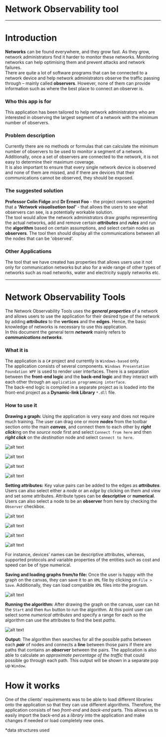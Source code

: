 ﻿Network Observability tool
==========================
---


# Introduction
__Networks__ can be found everywhere, and they grow fast. As they grow, network administrators find it harder
 to monitor these networks. Monitoring networks can help optimising them and prevent attacks and network failures.   
There are quite a lot of software programs that can be connected to a network device and help network 
administrators observe the traffic passing through – mainly called **observers**. However, none of 
them can provide information such as where the best place to connect an observer is.
### Who this app is for
This application has been tailored to help network administrators who are interested in 
observing the largest segment of a network with the minimum number of observers.   

### Problem description
Currently there are no methods or formulas that can calculate the minimum number 
of observers to be used to monitor a segment of a network. Additionally, once a set of observers 
are connected to the network, it is not easy to determine their maximum coverage.   
It is also important to ensure that every single network device is observed and 
none of them are missed, and if there are devices that their communications cannot be observed, 
they should be exposed.


### The suggested solution
__Professor Colin Fidge__ and __Dr Ernest Foo__ - the project owners suggested that 
a _**'Network visualisation tool'**_ - that 
allows the users to see what observers can see, is a potentially workable solution.    
The tool would allow the network administrators draw _graphs_ representing the actual 
networks, add and remove certain ___attributes___ and ___rules___ and run the __algorithm__ based on certain 
assumptions, and select certain nodes as __observers__. The tool then should display all the 
communications between all the nodes that can be 'observed'.   


### Other Applications
The tool that we have created has properties that allows users use it not only for communication 
networks but also for a wide range of other types of networks such as road networks, water and 
electricity supply networks etc.  

---

# Network Observability Tools
The Network Observability Tools uses the _**general properties**_ of a network and allows users to use 
the application for their desired type of the network by adding _**attributes**_ to the **vertices** and 
the **edges**. Hence, the basic knowledge of networks is necessary to use this application.    
In this document the general term _**network**_ mainly refers to _**communications networks**_.
### What it is
The application is a `C#` project and currently is `Windows-based` only.    
The application consists of several components. `Windows Presentation Foundation WPF` is used to 
render user interfaces. There is a separation between the **front-end logic** and the **back-end logic** 
and they interact with each other through an `application programming interface`.  
The back-end logic is compiled in a separate project as is loaded into the front-end 
project as a **Dynamic-link Library** `*.dll` file.

### How to use it
__Drawing a graph:__ Using the application is very easy and does not require much training. The user can drag one or 
more ___nodes___ from the toolbar section onto the main ___canvas___, and connect them to each other by 
***right click***ing on the _source node_ first and select `Connect from here` and then ___right click___ on 
the _destination_ node and select `Connect to here`.  
   
![alt text]( https://github.com/fanrice123/NOCoreForFramework/tree/master/NOCoreForFramework/img/node.png "Select node")
  
![alt text]( https://github.com/fanrice123/NOCoreForFramework/tree/master/NOCoreForFramework/img/connect_from.png "Connect from")
 
![alt text]( https://github.com/fanrice123/NOCoreForFramework/tree/master/NOCoreForFramework/img/connect_to.png "Connect to")
   
![alt text]( https://github.com/fanrice123/NOCoreForFramework/tree/master/NOCoreForFramework/img/connected_nodes.png "Connected node")

__Setting attributes:__ Key value pairs can be added to the edges as ___attributes___. Users can also select either a _node_ or an _edge_ by clicking on them and view and set 
some attributes. Attribute types can be __descriptive__ or __numerical__. Users 
can also select a node to be an __observer__ from here by checking the `Observer` checkbox. 
  
![alt text]( https://github.com/fanrice123/NOCoreForFramework/tree/master/NOCoreForFramework/img/selected_edge.png "Selected edge")   
  
![alt text]( https://github.com/fanrice123/NOCoreForFramework/tree/master/NOCoreForFramework/img/add_attr.png "Add attribute")   
  
![alt text]( https://github.com/fanrice123/NOCoreForFramework/tree/master/NOCoreForFramework/img/side_panel.png "Side Panel")   
   
![alt text]( https://github.com/fanrice123/NOCoreForFramework/tree/master/NOCoreForFramework/img/is_observer.png "Is observer")   
   
For instance, devices’ names can be descriptive attributes, whereas, supported 
protocols and variable properties of the entities such as cost and speed can be of type numerical.   
   
__Saving and loading graphs from/to file:__ Once the user is happy with the graph on the canvas, they can save it to an `XML` file by clicking 
on `File > Save`. Additionally, they can load compatible `XML` files into the program.   
   
![alt text]( https://github.com/fanrice123/NOCoreForFramework/tree/master/NOCoreForFramework/img/save.png "Save")   
  
__Running the algorithm:__ After drawing the graph on the canvas, user can hit the `Start` and then `Run` button 
to run the algorithm. At this point user can select some _numerical attributes_ and specify a 
range for each so the algorithm can use the attributes to find the best _paths_.   
   
![alt text]( https://github.com/fanrice123/NOCoreForFramework/tree/master/NOCoreForFramework/img/start.png "Start")   
   
__Output:__ The algorithm then searches for all the possible paths between each ___pair___ of nodes 
and connects a __line__ between those pairs if there are paths that contains an ___observer___ between the pairs. 
The application is also able to calculate an _approximate percentage of the traffic_ that could possible 
go through each path. This output will be shown in a separate pop up `Window`.
# How it works
One of the clients' requirements was to be able to load different libraries onto the application so that 
they can use different algorithms. Therefore, the application consists of two _front-end_ and _back-end_ 
parts. This allows us to easily import the back-end as a _library_ into the application and make 
changes if needed or load completely new ones.  
   
   

*data structures used 

